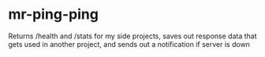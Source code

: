 # mr-ping-ping
Returns /health and /stats for my side projects, saves out response data that gets used in another project, and sends out a notification if server is down
